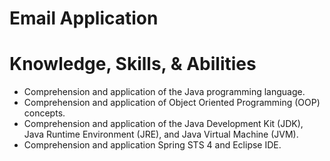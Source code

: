 # Email Application


# Knowledge, Skills, & Abilities
- Comprehension and application of the Java programming language.
- Comprehension and application of Object Oriented Programming (OOP) concepts.
- Comprehension and application of the Java Development Kit (JDK), Java Runtime Environment (JRE), and Java Virtual Machine (JVM).
- Comprehension and application Spring STS 4 and Eclipse IDE.
